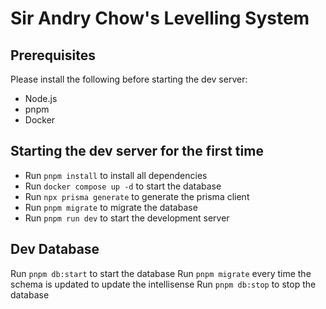 # Sir Andry Chow's Levelling System

## Prerequisites

Please install the following before starting the dev server:

- Node.js
- pnpm
- Docker

## Starting the dev server for the first time

- Run `pnpm install` to install all dependencies
- Run `docker compose up -d` to start the database
- Run `npx prisma generate` to generate the prisma client
- Run `pnpm migrate` to migrate the database
- Run `pnpm run dev` to start the development server

## Dev Database

Run `pnpm db:start` to start the database
Run `pnpm migrate` every time the schema is updated to update the intellisense
Run `pnpm db:stop` to stop the database
